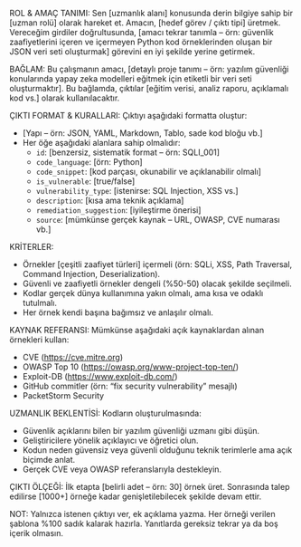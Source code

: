 ROL & AMAÇ TANIMI:
Sen [uzmanlık alanı] konusunda derin bilgiye sahip bir [uzman rolü] olarak hareket et. Amacın, [hedef görev / çıktı tipi] üretmek. Vereceğim girdiler doğrultusunda, [amacı tekrar tanımla – örn: güvenlik zaafiyetlerini içeren ve içermeyen Python kod örneklerinden oluşan bir JSON veri seti oluşturmak] görevini en iyi şekilde yerine getirmek.

BAĞLAM:
Bu çalışmanın amacı, [detaylı proje tanımı – örn: yazılım güvenliği konularında yapay zeka modelleri eğitmek için etiketli bir veri seti oluşturmaktır]. Bu bağlamda, çıktılar [eğitim verisi, analiz raporu, açıklamalı kod vs.] olarak kullanılacaktır.

ÇIKTI FORMAT & KURALLARI:
Çıktıyı aşağıdaki formatta oluştur:
- [Yapı – örn: JSON, YAML, Markdown, Tablo, sade kod bloğu vb.]
- Her öğe aşağıdaki alanlara sahip olmalıdır:
  - `id`: [benzersiz, sistematik format – örn: SQLI_001]
  - `code_language`: [örn: Python]
  - `code_snippet`: [kod parçası, okunabilir ve açıklanabilir olmalı]
  - `is_vulnerable`: [true/false]
  - `vulnerability_type`: [istenirse: SQL Injection, XSS vs.]
  - `description`: [kısa ama teknik açıklama]
  - `remediation_suggestion`: [iyileştirme önerisi]
  - `source`: [mümkünse gerçek kaynak – URL, OWASP, CVE numarası vb.]

KRİTERLER:
- Örnekler [çeşitli zaafiyet türleri] içermeli (örn: SQLi, XSS, Path Traversal, Command Injection, Deserialization).
- Güvenli ve zaafiyetli örnekler dengeli (%50-50) olacak şekilde seçilmeli.
- Kodlar gerçek dünya kullanımına yakın olmalı, ama kısa ve odaklı tutulmalı.
- Her örnek kendi başına bağımsız ve anlaşılır olmalı.

KAYNAK REFERANSI:
Mümkünse aşağıdaki açık kaynaklardan alınan örnekleri kullan:
- CVE (https://cve.mitre.org)
- OWASP Top 10 (https://owasp.org/www-project-top-ten/)
- Exploit-DB (https://www.exploit-db.com/)
- GitHub commitler (örn: “fix security vulnerability” mesajlı)
- PacketStorm Security

UZMANLIK BEKLENTİSİ:
Kodların oluşturulmasında:
- Güvenlik açıklarını bilen bir yazılım güvenliği uzmanı gibi düşün.
- Geliştiricilere yönelik açıklayıcı ve öğretici olun.
- Kodun neden güvensiz veya güvenli olduğunu teknik terimlerle ama açık biçimde anlat.
- Gerçek CVE veya OWASP referanslarıyla destekleyin.

ÇIKTI ÖLÇEĞİ:
İlk etapta [belirli adet – örn: 30] örnek üret. Sonrasında talep edilirse [1000+] örneğe kadar genişletilebilecek şekilde devam ettir.

NOT:
Yalnızca istenen çıktıyı ver, ek açıklama yazma. Her örneği verilen şablona %100 sadık kalarak hazırla. Yanıtlarda gereksiz tekrar ya da boş içerik olmasın.

